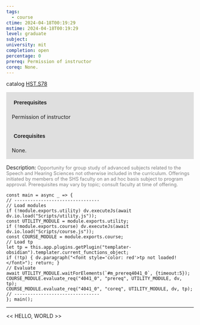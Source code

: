 ```yaml
---
tags:
  - course
ctime: 2024-04-18T00:19:29
mstime: 2024-04-18T00:19:29
level: graduate
subject: 
university: mit
completion: open
percentage: 0
prereq: Permission of instructor
coreq: None.
---
```


catalog [HST.S78](http://student.mit.edu/catalog/mHSTb.html#HST.S78)

<span style="display: block; padding: 15px; background-color: rgb(100, 100, 100, 0.2);"><font id="m_prereq4041_0" style="display: block; font-family: Arial, sans-serif; font-weight: bold; padding: 5px">Prerequisites</font><br><span id="prereq4041_0">Permission of instructor</span></span>
<span style="display: block; padding: 15px; background-color: rgb(100, 100, 100, 0.2);"><font id="m_coreq4041_0" style="display: block; font-family: Arial, sans-serif; font-weight: bold; padding: 5px">Corequisites</font><br><span id="coreq4041_0">None.</span></span>

<font style="">Description:</font>
<font style="color: grey; font-size: 0.8rem;">Opportunity for group study of advanced subjects related to the Speech and Hearing Sciences not otherwise included in the curriculum. Offerings initiated by members of the SHS faculty on an ad hoc basis subject to program approval. Prerequisites may vary by topic; consult faculty at time of offering.</font>

```dataviewjs
const main = async _ => {
// --------------------------------
// Load modules
if (!module.exports.utility) dv.executeJs(await dv.io.load("Scripts/utility.js"));
const UTILITY_MODULE = module.exports.utility;
if (!module.exports.course) dv.executeJs(await dv.io.load("Scripts/course.js"));
const COURSE_MODULE = module.exports.course;
// Load tp
let tp = this.app.plugins.getPlugin("templater-obsidian").templater.current_functions_object;
if (!tp) { dv.paragraph("<font style='color: red'>tp not loaded!</font>"); return; }
// Evaluate
await UTILITY_MODULE.waitForElements(`#m_prereq4041_0`, {timeout:5});
COURSE_MODULE.evaluate_req("4041_0", "prereq", UTILITY_MODULE, dv, tp);
COURSE_MODULE.evaluate_req("4041_0", "coreq", UTILITY_MODULE, dv, tp);
// --------------------------------
}; main();
```

---

<< HELLO, WORLD >>
